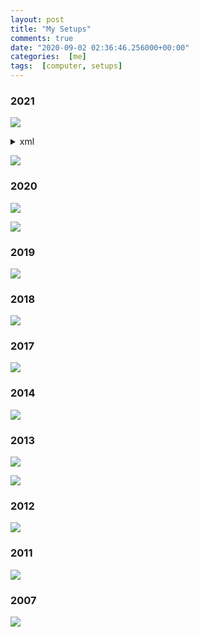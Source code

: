 ```yaml
---
layout: post
title: "My Setups"
comments: true
date: "2020-09-02 02:36:46.256000+00:00"
categories:  [me]
tags:  [computer, setups]
---
```




### 2021

![](/assets/img/etGs44DCa_a8de86694f091d14796de07698ad4373.png)
<details>
<summary>
xml
</summary>

/assets/files/etGs44DCa_0_home-infra.drawio
</details>

![](/assets/img/etGs44DCa_3e37ed8885d72e56b93cde64d4723247.png)


### 2020

![](/assets/img/etGs44DCa_a558ff4f0c4e2eb1a052a504d61ff206.png)

![](/assets/img/etGs44DCa_f49e51e023bb42215208e1f408f5c22e.png)

### 2019

![](/assets/img/etGs44DCa_2f8a16aa426528a96cad4ad575b030c5.png)

### 2018

![](/assets/img/etGs44DCa_c4ca80341c24d2181b8aa31a084d0465.png)

### 2017

![](/assets/img/etGs44DCa_66fa97b620d9ab04231cae9f67e15e0b.png)

### 2014

![](/assets/img/etGs44DCa_498793c42a80d80336c5112ab02dc334.png)


### 2013

![](/assets/img/etGs44DCa_f9312af897131d2df75448ef7f16bece.png)

![](/assets/img/etGs44DCa_c27a915f4f43be4c0f0065bd9d8dd0e3.png)

### 2012

![](/assets/img/etGs44DCa_2cabb4df278eb3a0783a43f08406303b.png)


### 2011

![](/assets/img/etGs44DCa_ec5465494b8a59e75a51cbc12f285a61.png)

### 2007

![](/assets/img/etGs44DCa_1733e2ed074baaa4d96a7ceafaae8313.png)
